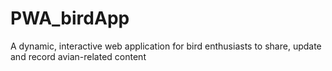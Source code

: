 # PWA_birdApp
A dynamic, interactive web application for bird enthusiasts to share, update and record avian-related content
